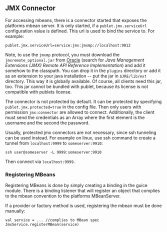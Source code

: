 ## JMX Connector

For accessing mbeans, there is a connector started that exposes the platforms mbean server. It is only started,
if a `publet.jmx.serviceUrl` configuration value is defined. This url is used to bind the service to. For example:

    publet.jmx.serviceUrl=service:jmx:jmxmp://localhost:9012

Note, to use the `jmxmp` protocol, you must download the `jmxremote_optional.jar` from [Oracle](http://www.oracle.com/technetwork/java/javase/tech/download-jsp-141676.html)
(search for _Java Management Extensions (JMX) Remote API Reference Implementation_) and add it somehow to the
classpath. You can drop it in the `plugins` directory or add it as an extension to your java installation -- put
the jar in `$JRE/lib/ext` directory. This way it is globally available. Of course, all clients need this jar, too.
This jar cannot be bundled with publet, because its license is not compatible with publets license.

The connector is not protected by default. It can be protected by specifying `publet.jmx.protected=true` in
the config file. Then only users with permission `jmx:connector` are allowed to connect. Additionally, the
client must send the credentials as an Array where the first element is the username and the second the password.

Usually, protected jmx connectors are not necessary, since ssh tunneling can be used instead. For example on
linux, use ssh command to create  a tunnel from `localhost:9999` to `someserver:9910`:

    ssh user@someserver -L 9999:someserver:9910

Then connect via `localhost:9999`.

### Registering MBeans

Registering MBeans is done by simply creating a binding in the guice module. There is a binding listener
that will register an object that complies to the mbean convention to the platforms MBeanServer.

If a provider or factory method is used, registering the mbean must be done manually:

    val service = ... //complies to MBean spec
    JmxService.registerMBean(service)
